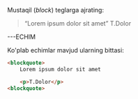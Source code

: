 Mustaqil (*block*) teglarga ajrating:

><q>Lorem ipsum dolor sit amet</q> T.Dolor

---ECHIM

Ko'plab echimlar mavjud ularning bittasi:

~~~html
<blockquote>
    Lorem ipsum dolor sit amet

    <p>T.Dolor</p>
<blockquote>
~~~